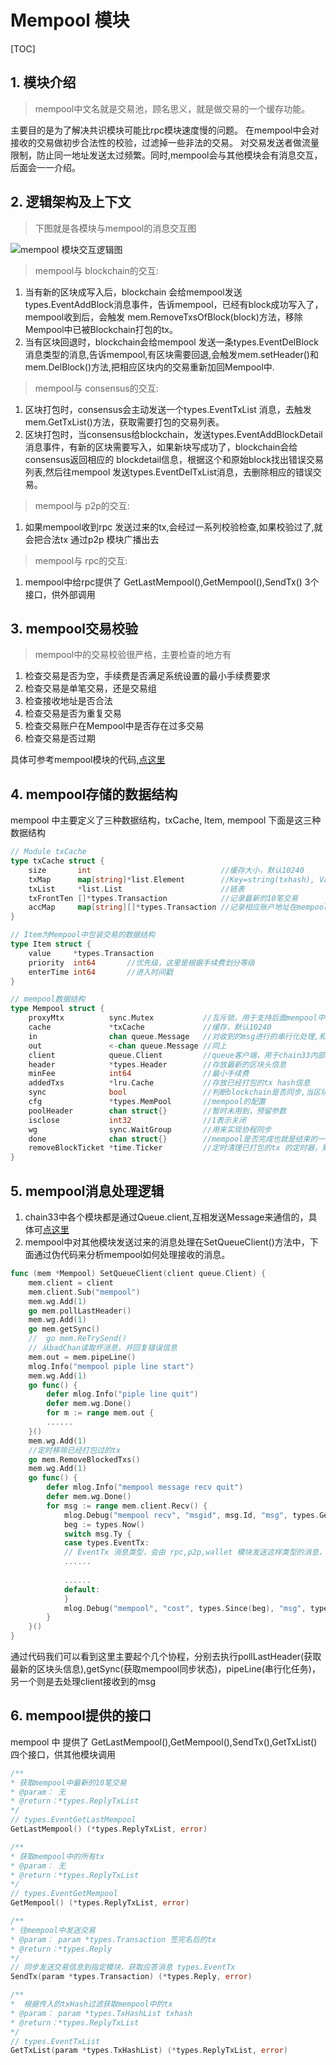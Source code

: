 # Mempool 模块
[TOC]


##  1. 模块介绍

> mempool中文名就是交易池，顾名思义，就是做交易的一个缓存功能。

主要目的是为了解决共识模块可能比rpc模块速度慢的问题。
在mempool中会对接收的交易做初步合法性的校验，过滤掉一些非法的交易。
对交易发送者做流量限制，防止同一地址发送太过频繁。同时,mempool会与其他模块会有消息交互，后面会一一介绍。


##  2. 逻辑架构及上下文

> 下图就是各模块与mempool的消息交互图

![mempool 模块交互逻辑图](https://public.zhaobi.tech/web/storage/upload/20190717/e50d3f6d985e4e5ffcc390190f4d6ead.png)

> mempool与 blockchain的交互:

 1. 当有新的区块成写入后，blockchain 会给mempool发送types.EventAddBlock消息事件，告诉mempool，已经有block成功写入了，mempool收到后，会触发            mem.RemoveTxsOfBlock(block)方法，移除Mempool中已被Blockchain打包的tx。
 2. 当有区块回退时，blockchain会给mempool 发送一条types.EventDelBlock 消息类型的消息,告诉mempool,有区块需要回退,会触发mem.setHeader()和mem.DelBlock()方法,把相应区块内的交易重新加回Mempool中.

> mempool与 consensus的交互:

1. 区块打包时，consensus会主动发送一个types.EventTxList 消息，去触发mem.GetTxList()方法，获取需要打包的交易列表。
2. 区块打包时，当consensus给blockchain，发送types.EventAddBlockDetail消息事件，有新的区块需要写入，如果新块写成功了，blockchain会给consensus返回相应的          blockdetail信息，根据这个和原始block找出错误交易列表,然后往mempool 发送types.EventDelTxList消息，去删除相应的错误交易。

> mempool与 p2p的交互:

 1. 如果mempool收到rpc 发送过来的tx,会经过一系列校验检查,如果校验过了,就会把合法tx 通过p2p 模块广播出去

> mempool与 rpc的交互:

 1. mempool中给rpc提供了 GetLastMempool(),GetMempool(),SendTx() 3个接口，供外部调用

## 3. mempool交易校验

> mempool中的交易校验很严格，主要检查的地方有

 1. 检查交易是否为空，手续费是否满足系统设置的最小手续费要求
 2. 检查交易是单笔交易，还是交易组
 3. 检查接收地址是否合法
 4. 检查交易是否为重复交易
 5. 检查交易账户在Mempool中是否存在过多交易
 6. 检查交易是否过期

具体可参考mempool模块的代码,<a href="https://github.com/33cn/chain33/blob/master/mempool/check.go" target="_blank">点这里</a>

## 4. mempool存储的数据结构

mempool 中主要定义了三种数据结构，txCache, Item, mempool
下面是这三种数据结构

```go
// Module txCache
type txCache struct {
	size       int                             //缓存大小，默认10240
	txMap      map[string]*list.Element        //Key=string(txhash), Value= Item
	txList     *list.List                      //链表
	txFrontTen []*types.Transaction            //记录最新的10笔交易
	accMap     map[string][]*types.Transaction //记录相应账户地址在mempool已经有多少笔交易了，同一个地址（tx.from)最多只有100笔
}
```

```go
// Item为Mempool中包装交易的数据结构
type Item struct {
	value     *types.Transaction
	priority  int64       //优先级，这里是根据手续费划分等级
	enterTime int64       //进入时间戳
}
```

```go
// mempool数据结构
type Mempool struct {
	proxyMtx          sync.Mutex           //互斥锁，用于支持后面mempool中的多个协程之间的并发操作 
	cache             *txCache             //缓存，默认10240
	in                chan queue.Message   //对收到的msg进行的串行化处理,和out配合一起使用，主要处理EventTx消息
	out               <-chan queue.Message //同上
	client            queue.Client         //queue客户端，用于chain33内部各个模块之间的通信
	header            *types.Header        //存放最新的区块头信息 
	minFee            int64                //最小手续费
	addedTxs          *lru.Cache           //存放已经打包的tx hash信息
	sync              bool                 //判断blockchain是否同步,当区块没有同步的话，是没法成功往mempool发送新的交易的
	cfg               *types.MemPool       //mempool的配置
	poolHeader        chan struct{}        //暂时未用到，预留参数
	isclose           int32                //1表示关闭
	wg                sync.WaitGroup       //用来实现协程同步
	done              chan struct{}        //mempool是否完成也就是结束的一种信号
	removeBlockTicket *time.Ticker         //定时清理已打包的tx 的定时器，默认一分钟
}
```
## 5. mempool消息处理逻辑

 1. chain33中各个模块都是通过Queue.client,互相发送Message来通信的，具体可[点这里](86)
 2. mempool中对其他模块发送过来的消息处理在SetQueueClient()方法中，下面通过伪代码来分析mempool如何处理接收的消息。

```go
func (mem *Mempool) SetQueueClient(client queue.Client) {
	mem.client = client
	mem.client.Sub("mempool")
	mem.wg.Add(1)
	go mem.pollLastHeader()
	mem.wg.Add(1)
	go mem.getSync()
	//	go mem.ReTrySend()
	// 从badChan读取坏消息，并回复错误信息
	mem.out = mem.pipeLine()
	mlog.Info("mempool piple line start")
	mem.wg.Add(1)
	go func() {
		defer mlog.Info("piple line quit")
		defer mem.wg.Done()
		for m := range mem.out {
        ......
	}()
	mem.wg.Add(1)
	//定时移除已经打包过的tx
	go mem.RemoveBlockedTxs()
	mem.wg.Add(1)
	go func() {
		defer mlog.Info("mempool message recv quit")
		defer mem.wg.Done()
		for msg := range mem.client.Recv() {
			mlog.Debug("mempool recv", "msgid", msg.Id, "msg", types.GetEventName(int(msg.Ty)))
			beg := types.Now()
			switch msg.Ty {
			case types.EventTx:
			// EventTx 消息类型，会由 rpc,p2p,wallet 模块发送这样类型的消息，同时附带一笔tx
			......
			
			......
			default:
			}
			mlog.Debug("mempool", "cost", types.Since(beg), "msg", types.GetEventName(int(msg.Ty)))
		}
	}()
}
```
通过代码我们可以看到这里主要起个几个协程，分别去执行pollLastHeader(获取最新的区块头信息),getSync(获取mempool同步状态)，pipeLine(串行化任务)，另一个则是去处理client接收到的msg

## 6. mempool提供的接口

 mempool 中 提供了 GetLastMempool(),GetMempool(),SendTx(),GetTxList()四个接口，供其他模块调用

```go
/**
* 获取mempool中最新的10笔交易
* @param： 无
* @return：*types.ReplyTxList
*/
// types.EventGetLastMempool
GetLastMempool() (*types.ReplyTxList, error)
```

```go
/**
* 获取mempool中的所有tx
* @param： 无
* @return：*types.ReplyTxList
*/
// types.EventGetMempool
GetMempool() (*types.ReplyTxList, error)
```

```go
/**
* 往mempool中发送交易
* @param： param *types.Transaction 签完名后的tx
* @return：*types.Reply
*/
// 同步发送交易信息到指定模块，获取应答消息 types.EventTx
SendTx(param *types.Transaction) (*types.Reply, error)
```

```go
/**
*  根据传入的txHash过滤获取mempool中的tx
* @param： param *types.TxHashList txhash
* @return：*types.ReplyTxList
*/
// types.EventTxList
GetTxList(param *types.TxHashList) (*types.ReplyTxList, error)
```